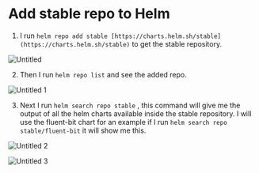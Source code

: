 # Add stable repo to Helm

1. I run `helm repo add stable [https://charts.helm.sh/stable](https://charts.helm.sh/stable)` to get the stable repository.

![Untitled](https://user-images.githubusercontent.com/42151912/210176264-611bd569-95c1-4c78-bab6-a91978264d18.png)


2. Then I run `helm repo list` and see the added repo. 

![Untitled 1](https://user-images.githubusercontent.com/42151912/210176271-3f78a6a4-3050-4559-ad66-a3032d8a3b3a.png)


3. Next I run `helm search repo stable` , this command will give me the output of all the helm charts available inside the stable repository. I will use the fluent-bit chart for an example if I run `helm search repo stable/fluent-bit` it will show me this.

![Untitled 2](https://user-images.githubusercontent.com/42151912/210176312-07f7451a-70c1-4a5a-8b90-920643910688.png)

![Untitled 3](https://user-images.githubusercontent.com/42151912/210176317-c564ab64-3d0d-482e-a52e-b890e252535c.png)
